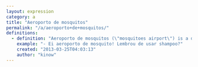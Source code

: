 ```yaml
---
layout: expression
category: a
title: "Aeroporto de mosquitos"
permalink: "/a/aeroporto+de+mosquitos/"
definitions:
  - definition: "Aeroporto de mosquitos (\"mosquitoes airport\") is a diminutive way of addressing a bald man."
    example: "- Ei aeroporto de mosquito! Lembrou de usar shampoo?"
    created: "2013-03-25T04:03:13"
    author: "kinow"
---
```

